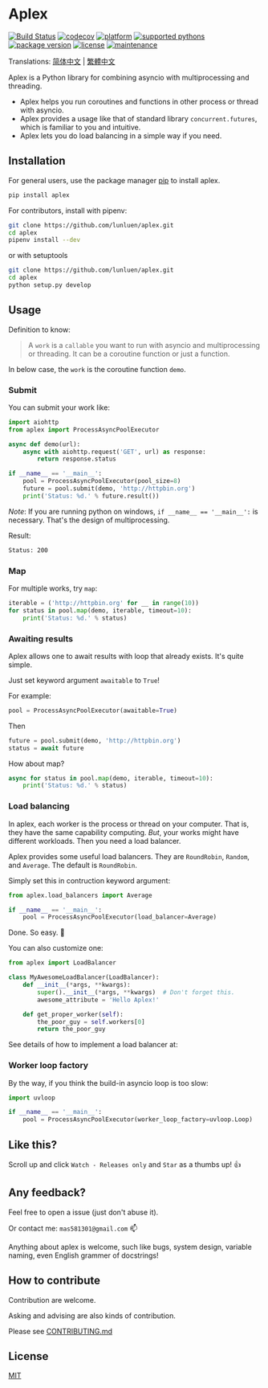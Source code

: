 # Aplex

[![Build Status](https://travis-ci.org/lunluen/aplex.svg?branch=master)](https://travis-ci.org/lunluen/aplex)
[![codecov](https://codecov.io/gh/lunluen/aplex/branch/master/graph/badge.svg)](https://codecov.io/gh/lunluen/aplex)
[![platform]()]()
[![supported pythons](https://img.shields.io/pypi/pyversions/aplex.svg?style=flat)](https://pypi.org/project/aplex/)
[![package version](https://img.shields.io/pypi/v/aplex.svg?style=flat)](https://pypi.org/project/aplex/)
[![license](https://img.shields.io/github/license/lunluen/aplex.svg?style=flat)](https://github.com/lunluen/aplex/blob/master/LICENSE)
[![maintenance](https://img.shields.io/maintenance/yes/2019.svg?style=flat)](https://github.com/lunluen/aplex)

Translations: 
[简体中文](https://github.com/lunluen/aplex/blob/master/README_zh_cn.md)
|
[繁體中文](https://github.com/lunluen/aplex/blob/master/misc/README_zh_tw.md)

Aplex is a Python library for combining asyncio with
multiprocessing and threading.

- Aplex helps you run coroutines and functions in other process
  or thread with asyncio.
- Aplex provides a usage like that of  standard library `concurrent.futures`,
  which is familiar to you and intuitive.
- Aplex lets you do load balancing in a simple way if you need.

## Installation

For general users, use the package manager [pip](https://pip.pypa.io/en/stable/) to
install aplex.

```bash
pip install aplex
```

For contributors, install with pipenv:

```bash
git clone https://github.com/lunluen/aplex.git
cd aplex
pipenv install --dev
```
or with setuptools

```bash
git clone https://github.com/lunluen/aplex.git
cd aplex
python setup.py develop
```

## Usage

Definition to know:
> A `work` is a `callable` you want to run with asyncio and multiprocessing or threading.
> It can be a coroutine function or just a function.

In below case, the `work` is the coroutine function `demo`.

### Submit

You can submit your work like:

```python
import aiohttp
from aplex import ProcessAsyncPoolExecutor

async def demo(url):
    async with aiohttp.request('GET', url) as response:
        return response.status

if __name__ == '__main__':
    pool = ProcessAsyncPoolExecutor(pool_size=8)
    future = pool.submit(demo, 'http://httpbin.org')
    print('Status: %d.' % future.result())
```

*Note*: If you are running python on windows, `if __name__ == '__main__':`
is necessary. That's the design of multiprocessing.

Result:

```bash
Status: 200
```

### Map

For multiple works, try `map`:

```python
iterable = ('http://httpbin.org' for __ in range(10))
for status in pool.map(demo, iterable, timeout=10):
    print('Status: %d.' % status)
```

### Awaiting results

Aplex allows one to await results with loop that already exists. It's quite simple.

Just set keyword argument `awaitable`  to `True`!

For example:

```python
pool = ProcessAsyncPoolExecutor(awaitable=True)
```

Then 

```python
future = pool.submit(demo, 'http://httpbin.org')
status = await future
```

How about map?

```python
async for status in pool.map(demo, iterable, timeout=10):
    print('Status: %d.' % status)
```

### Load balancing

In aplex, each worker is the process or thread on your computer. That is, they have the same capability computing.
*But*, your works might have different workloads. Then you need a load balancer.

Aplex provides some useful load balancers. They are `RoundRobin`, `Random`, and `Average`. The default is `RoundRobin`.

Simply set this in contruction keyword argument:

```python
from aplex.load_balancers import Average

if __name__ == '__main__':
    pool = ProcessAsyncPoolExecutor(load_balancer=Average)
```

Done. So easy. :100:

You can also customize one:

```python
from aplex import LoadBalancer

class MyAwesomeLoadBalancer(LoadBalancer):
    def __init__(*args, **kwargs):
        super().__init__(*args, **kwargs)  # Don't forget this.
        awesome_attribute = 'Hello Aplex!'

    def get_proper_worker(self):
        the_poor_guy = self.workers[0]
        return the_poor_guy
```

See details of how to implement a load balancer at: []()


### Worker loop factory

By the way, if you think the build-in asyncio loop is too slow:

```python
import uvloop

if __name__ == '__main__':
    pool = ProcessAsyncPoolExecutor(worker_loop_factory=uvloop.Loop)
```

## Like this?

Scroll up and click `Watch - Releases only` and `Star` as a thumbs up! :+1:

## Any feedback?

Feel free to open a issue (just don't abuse it).

Or contact me: `mas581301@gmail.com` :mailbox:

Anything about aplex is welcome, such like bugs, system design, variable naming, even English grammer of docstrings!

## How to contribute

Contribution are welcome.

Asking and advising are also kinds of contribution.

Please see [CONTRIBUTING.md](https://github.com/lunluen/aplex/blob/master/CONTRIBUTING.md)

## License

[MIT](https://github.com/lunluen/aplex/blob/master/LICENSE)
